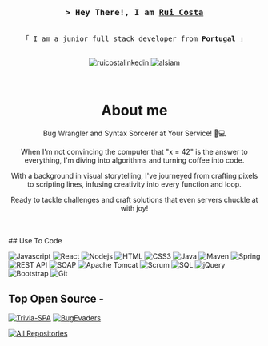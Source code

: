 <!-- Intro  -->
<h3 align="center">
        <samp>&gt; Hey There!, I am
                <b><a target="_blank" href="https://www.linkedin.com/in/ruicostadev/">Rui Costa</a></b>
        </samp>
</h3>


<p align="center"> 
  <samp>
    <br>
    「 I am a junior full stack developer from <b>Portugal</b> 」
    <br>
    <br>
  </samp>
</p>

<p align="center">
 <a href="https://www.linkedin.com/in/ruicostadev/" target="_blank">
  <img src="https://img.shields.io/badge/LinkedIn-0077B5?style=for-the-badge&logo=linkedin&logoColor=white" alt="ruicostalinkedin"/>
 </a>
 <a href="https://www.instagram.com/minas77_/" target="_blank">
  <img src="https://img.shields.io/badge/Instagram-fe4164?style=for-the-badge&logo=instagram&logoColor=white" alt="alsiam" />
 </a> 
</p>
<br />

<!-- About Section -->
 
<div align="center">

# About me

Bug Wrangler and Syntax Sorcerer at Your Service! 🐞💻

When I'm not convincing the computer that "x = 42" is the answer to everything, I'm diving into algorithms and turning coffee into code. 

With a background in visual storytelling, I've journeyed from crafting pixels to scripting lines, infusing creativity into every function and loop.

Ready to tackle challenges and craft solutions that even servers chuckle at with joy!

<br/>
<br/>

</div>
## Use To Code

![Javascript](https://img.shields.io/badge/Javascript-F0DB4F?style=for-the-badge&labelColor=black&logo=javascript&logoColor=F0DB4F)
![React](https://img.shields.io/badge/-React-61DBFB?style=for-the-badge&labelColor=black&logo=react&logoColor=61DBFB)
![Nodejs](https://img.shields.io/badge/Nodejs-3C873A?style=for-the-badge&labelColor=black&logo=node.js&logoColor=3C873A)
![HTML](https://img.shields.io/badge/HTML5-E34F26?style=for-the-badge&logo=html5&logoColor=white)
![CSS3](https://img.shields.io/badge/CSS3-1572B6?style=for-the-badge&logo=css3&logoColor=white)
![Java](https://img.shields.io/badge/Java-007396?style=for-the-badge&labelColor=black&logo=java&logoColor=007396)
![Maven](https://img.shields.io/badge/Maven-C71A36?style=for-the-badge&labelColor=black&logo=apache-maven&logoColor=C71A36)
![Spring](https://img.shields.io/badge/Spring-6DB33F?style=for-the-badge&labelColor=black&logo=spring&logoColor=6DB33F)
![REST API](https://img.shields.io/badge/REST%20API-FF5733?style=for-the-badge&labelColor=black)
![SOAP](https://img.shields.io/badge/SOAP-5D8E9A?style=for-the-badge&labelColor=black)
![Apache Tomcat](https://img.shields.io/badge/Apache%20Tomcat-F8DC75?style=for-the-badge&labelColor=black)
![Scrum](https://img.shields.io/badge/Scrum-6CBF5A?style=for-the-badge&labelColor=black)
![SQL](https://img.shields.io/badge/SQL-003B57?style=for-the-badge&labelColor=black)
![jQuery](https://img.shields.io/badge/jQuery-0769AD?style=for-the-badge&labelColor=black&logo=jquery&logoColor=white)
![Bootstrap](https://img.shields.io/badge/Bootstrap-563D7C?style=for-the-badge&logo=bootstrap&logoColor=white)
![Git](https://img.shields.io/badge/Git-F05032?style=for-the-badge&logo=git&logoColor=white)
<br/>

## Top Open Source -
[![Trivia-SPA](https://github-readme-stats.vercel.app/api/pin/?username=ruicosta77&repo=Trivia-SPA&border_color=7F3FBF&bg_color=0D1117&title_color=C9D1D9&text_color=8B949E&icon_color=7F3FBF)](https://github.com/ruicosta77/Trivia-SPA)
[![BugEvaders](https://github-readme-stats.vercel.app/api/pin/?username=ruicosta77&repo=BugEvaders&border_color=7F3FBF&bg_color=0D1117&title_color=C9D1D9&text_color=8B949E&icon_color=7F3FBF)](https://github.com/ruicosta77/BugEvaders)


<p align="left">
  <a href="https://github.com/alsiam?tab=repositories" target="_blank"><img alt="All Repositories" title="All Repositories" src="https://img.shields.io/badge/-All%20Repos-2962FF?style=for-the-badge&logo=koding&logoColor=white"/></a>
</p>
